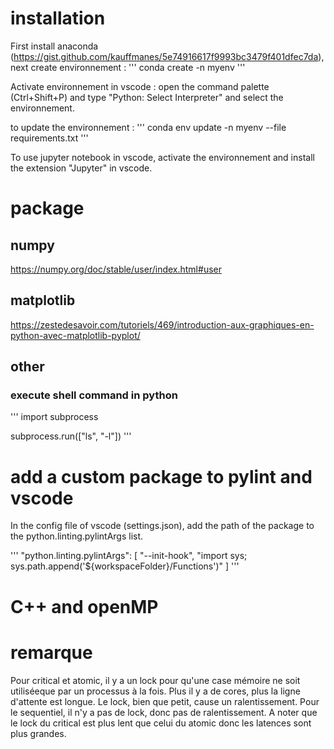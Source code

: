 # installation

First install anaconda (https://gist.github.com/kauffmanes/5e74916617f9993bc3479f401dfec7da), next create environnement :
'''
conda create -n myenv
'''

Activate environnement in vscode : open the command palette (Ctrl+Shift+P) and type "Python: Select Interpreter" and select the environnement.

to update the environnement :
'''
conda env update -n myenv --file requirements.txt
'''

To use jupyter notebook in vscode, activate the environnement and install the extension "Jupyter" in vscode.

# package
## numpy
https://numpy.org/doc/stable/user/index.html#user
## matplotlib
https://zestedesavoir.com/tutoriels/469/introduction-aux-graphiques-en-python-avec-matplotlib-pyplot/

## other
### execute shell command in python
'''
import subprocess

subprocess.run(["ls", "-l"])
'''

# add a custom package to pylint and vscode

In the config file of vscode (settings.json), add the path of the package to the python.linting.pylintArgs list.

'''
"python.linting.pylintArgs": [
        "--init-hook",
        "import sys; sys.path.append('${workspaceFolder}/Functions')"
    ]
'''

# C++ and openMP

# remarque

Pour critical et atomic, il y a un lock pour qu'une case mémoire ne soit utiliséeque par un processus à la fois. Plus il y a de cores, plus la ligne d'attente est longue. Le lock, bien que petit, cause un ralentissement. Pour le sequentiel, il n'y a pas de lock, donc pas de ralentissement.
A noter que le lock du critical est plus lent que celui du atomic donc les latences sont plus grandes.